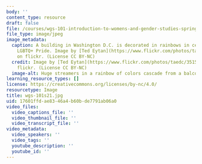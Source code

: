 ```yaml
---
body: ''
content_type: resource
draft: false
file: /courses/wgs-101-introduction-to-womens-and-gender-studies-spring-2021/wgs-101s21.jpg
file_type: image/jpeg
image_metadata:
  caption: A building in Washington D.C. is decorated in rainbows in celebration of
    LGBTQ+ Pride. Image by [Ted Eytan](https://www.flickr.com/photos/taedc/35155908385/)
    on flickr. (License CC BY-NC)
  credit: Image by [Ted Eytan](https://www.flickr.com/photos/taedc/35155908385/) on
    flickr. (License CC BY-NC)
  image-alt: Huge streamers in a rainbow of colors cascade from a balcony to the street.
learning_resource_types: []
license: https://creativecommons.org/licenses/by-nc/4.0/
resourcetype: Image
title: wgs-101s21.jpg
uid: 17601ffd-ae83-46a4-b60b-de7791ab06a0
video_files:
  video_captions_file: ''
  video_thumbnail_file: ''
  video_transcript_file: ''
video_metadata:
  video_speakers: ''
  video_tags: ''
  youtube_description: ''
  youtube_id: ''
---
```

